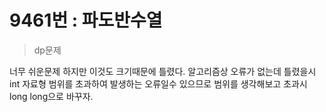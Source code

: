 # 9461번 : 파도반수열

> dp문제

너무 쉬운문제 하지만 이것도 크기때문에 틀렸다. 알고리즘상 오류가 없는데 틀렸을시 int 자료형 범위를 초과하여 발생하는 오류일수 있으므로 범위를 생각해보고 초과시 long long으로 바꾸자.
